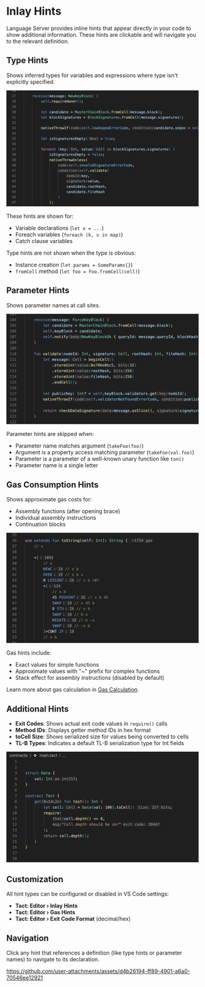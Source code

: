 # Inlay Hints

Language Server provides inline hints that appear directly in your code to show additional information. These hints are
clickable and will navigate you to the relevant definition.

## Type Hints

Shows inferred types for variables and expressions where type isn't explicitly specified.

![inlay-hints.png](../assets/inlay-hints.png)

These hints are shown for:

- Variable declarations (`let x = ...`)
- Foreach variables (`foreach (k, v in map)`)
- Catch clause variables

Type hints are not shown when the type is obvious:

- Instance creation (`let params = SomeParams{}`)
- `fromCell` method (`let foo = Foo.fromCell(cell)`)

## Parameter Hints

Shows parameter names at call sites.

![parameters-hints.png](../assets/parameters-hints.png)

Parameter hints are skipped when:

- Parameter name matches argument (`takeFoo(foo)`)
- Argument is a property access matching parameter (`takeFoo(val.foo)`)
- Parameter is a parameter of a well-known unary function like `ton()`
- Parameter name is a single letter

## Gas Consumption Hints

Shows approximate gas costs for:

- Assembly functions (after opening brace)
- Individual assembly instructions
- Continuation blocks

![gas-hints.png](../assets/gas-hints.png)

Gas hints include:

- Exact values for simple functions
- Approximate values with "~" prefix for complex functions
- Stack effect for assembly instructions (disabled by default)

Learn more about gas calculation in [Gas Calculation](./gas-calculation.md).

## Additional Hints

- **Exit Codes**: Shows actual exit code values in `require()` calls
- **Method IDs**: Displays getter method IDs in hex format
- **toCell Size**: Shows serialized size for values being converted to cells
- **TL-B Types**: Indicates a default TL-B serialization type for Int fields

![other-hints.png](../assets/other-hints.png)

## Customization

All hint types can be configured or disabled in VS Code settings:

- **Tact: Editor › Inlay Hints**
- **Tact: Editor › Gas Hints**
- **Tact: Editor › Exit Code Format** (decimal/hex)

## Navigation

Click any hint that references a definition (like type hints or parameter names) to navigate to its declaration.

https://github.com/user-attachments/assets/d4b26194-ff89-4901-a6a0-70546ee12921
